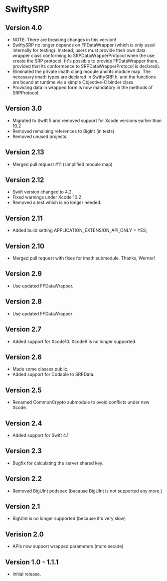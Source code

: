 # SwiftySRP

## Version 4.0
- NOTE: There are breaking changes in this version!
- SwiftySRP no longer depends on FFDataWrapper (which is only used internally for testing).
  Instead, users must provide their own data wrapper class conforming to SRPDataWrapperProtocol when the use create the SRP protocol.
  (It's possible to provide FFDataWrapper there, provided that its conformance to SRPDataWrapperProtocol is declared).
- Eliminated the private imath clang module and its module map. 
   The necessary imath types are declared in SwiftySRP.h, and the functions are bound at runtime via a simple Objective-C binder class.
- Providing data in wrapped form is now mandatory in the methods of SRPProtocol.

## Version 3.0
- Migrated to Swift 5 and removed support for Xcode versions earlier than 10.2
- Removed remaining references to BigInt (in tests)
- Removed unused projects.

## Version 2.13
- Merged pull request #11 (simplified module map)

## Version 2.12
- Swift version changed to 4.2.
- Fixed warnings under Xcode 10.2
- Removed a test which is no longer needed.

## Version 2.11
- Added build setting APPLICATION_EXTENSION_API_ONLY = YES;

## Version 2.10
- Merged pull request with fixes for imath submodule. Thanks, Werner!

## Version 2.9
- Use updated FFDataWrapper.

## Version 2.8
- Use updated FFDataWrapper

## Version 2.7
- Added support for Xcode10. Xcode9 is no longer supported.

## Version 2.6
- Made some classes public.
- Added support for Codable to SRPData.

## Version 2.5
- Renamed CommonCrypto submodule to avoid conflicts under new Xcode.

## Version 2.4
- Added support for Swift 4.1

## Version 2.3
- Bugfix for calculating the server shared key.

## Version 2.2
- Removed BigUInt podspec (because BigUInt is not supported any more.)

## Version 2.1
- BigUInt is no longer supported (because it's very slow)

## Verision 2.0
- APIs now support wrapped parameters (more secure)

## Version 1.0 - 1.1.1
- Initial release.

